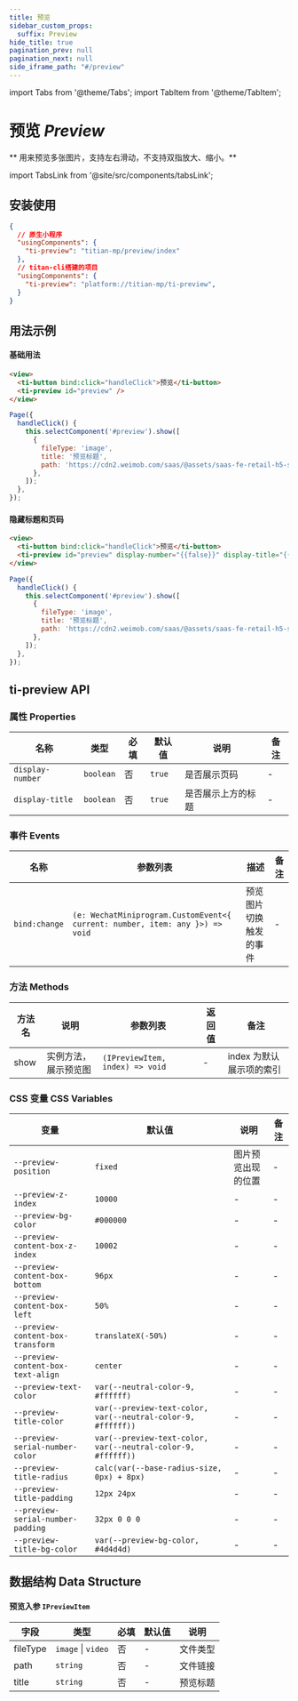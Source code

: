 ```yaml
---
title: 预览
sidebar_custom_props:
  suffix: Preview
hide_title: true
pagination_prev: null
pagination_next: null
side_iframe_path: "#/preview"
---
```


import Tabs from '@theme/Tabs';
import TabItem from '@theme/TabItem';

# 预览 _Preview_

** 用来预览多张图片，支持左右滑动，不支持双指放大、缩小。**

import TabsLink from '@site/src/components/tabsLink';

<TabsLink id="ti-preview-api" />

## 安装使用

```json showLineNumbers
{
  // 原生小程序
  "usingComponents": {
    "ti-preview": "titian-mp/preview/index"
  },
  // titan-cli搭建的项目
  "usingComponents": {
    "ti-preview": "platform://titian-mp/ti-preview",
  }
}
```

## 用法示例

#### 基础用法

<Tabs>
<TabItem value="html" label="index.wxml">

```html showLineNumbers
<view>
  <ti-button bind:click="handleClick">预览</ti-button>
  <ti-preview id="preview" />
</view>
```

</TabItem>
<TabItem value="js" label="index.js">

```javascript showLineNumbers
Page({
  handleClick() {
    this.selectComponent('#preview').show([
      {
        fileType: 'image',
        title: '预览标题',
        path: 'https://cdn2.weimob.com/saas/@assets/saas-fe-retail-h5-stc/image/titian/default1.png',
      },
    ]);
  },
});
```

</TabItem>
</Tabs>

#### 隐藏标题和页码

<Tabs>
<TabItem value="html" label="index.wxml">


```html showLineNumbers
<view>
  <ti-button bind:click="handleClick">预览</ti-button>
  <ti-preview id="preview" display-number="{{false}}" display-title="{{false}}" />
</view>
```

</TabItem>
<TabItem value="js" label="index.js">

```javascript showLineNumbers
Page({
  handleClick() {
    this.selectComponent('#preview').show([
      {
        fileType: 'image',
        title: '预览标题',
        path: 'https://cdn2.weimob.com/saas/@assets/saas-fe-retail-h5-stc/image/titian/default1.png',
      },
    ]);
  },
});
```

</TabItem>
</Tabs>

## ti-preview API

### 属性 **Properties**

| 名称          | 类型      | 必填 | 默认值 | 说明               | 备注 |
| ------------- | --------- | ---- | ------ | ------------------ | ---- |
| `display-number` | `boolean` | 否   | `true` | 是否展示页码 | -    |
| `display-title` | `boolean` | 否   | `true` | 是否展示上方的标题 | -    |

### 事件 **Events**

| 名称      | 参数列表                                                    | 描述             | 备注 |
| --------- | ------------------------------------------------------------ | ---------------- | ---- |
| `bind:change`  | `(e: WechatMiniprogram.CustomEvent<{ current: number, item: any }>) => void`  | 预览图片切换触发的事件 | -  |

### 方法 **Methods**
| 方法名        | 说明         | 参数列表                        | 返回值 | 备注 |
| ------------- | ------------ | --------------------------- | ------ |------ |
| show | 实例方法，展示预览图 | `(IPreviewItem, index) => void` | -      | index 为默认展示项的索引   |


### CSS 变量 **CSS Variables**

| 变量               | 默认值  |  说明               |备注 |
| ------------------ | ------------------ | ------- | ---- |
| `--preview-position` | `fixed` | 图片预览出现的位置 | -    |
| `--preview-z-index` | `10000` | - | - |
| `--preview-bg-color` | `#000000` | - | - |
| `--preview-content-box-z-index` | `10002` | - | - |
| `--preview-content-box-bottom` | `96px` | - | - |
| `--preview-content-box-left` | `50%`  | - | - |
| `--preview-content-box-transform` | `translateX(-50%)` | - | - |
| `--preview-content-box-text-align` | `center` | - | - |
| `--preview-text-color`  | `var(--neutral-color-9, #ffffff)` | - | - |
| `--preview-title-color` | `var(--preview-text-color, var(--neutral-color-9, #ffffff))` | - | - |
| `--preview-serial-number-color` | `var(--preview-text-color, var(--neutral-color-9, #ffffff))` | - | - |
| `--preview-title-radius` | `calc(var(--base-radius-size, 0px) + 8px)` | - | - |
| `--preview-title-padding` | `12px 24px` | - | - |
| `--preview-serial-number-padding` | `32px 0 0 0` | - | - |
| `--preview-title-bg-color`  | `var(--preview-bg-color, #4d4d4d)` | - | - |

## 数据结构 **Data Structure**

#### 预览入参 `IPreviewItem`

| 字段     | 类型     | 必填 | 默认值 | 说明   |
| -------- | -------- | ---- | ------ | ------ |
| fileType | `image` \| `video` | 否   | -   | 文件类型 |
| path     | `string` | 否   | -   | 文件链接 |
| title     | `string` | 否   | -   | 预览标题 |